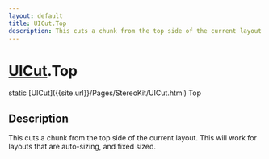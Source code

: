 ```yaml
---
layout: default
title: UICut.Top
description: This cuts a chunk from the top side of the current layout. This will work for layouts that are auto-sizing, and fixed sized.
---
```

# [UICut]({{site.url}}/Pages/StereoKit/UICut.html).Top

<div class='signature' markdown='1'>
static [UICut]({{site.url}}/Pages/StereoKit/UICut.html) Top
</div>

## Description
This cuts a chunk from the top side of the current
layout. This will work for layouts that are auto-sizing, and fixed
sized.

